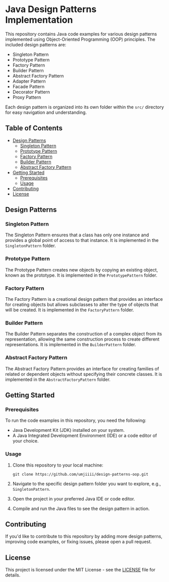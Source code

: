 # Java Design Patterns Implementation

This repository contains Java code examples for various design patterns implemented using Object-Oriented Programming (OOP) principles. The included design patterns are:

- Singleton Pattern
- Prototype Pattern
- Factory Pattern
- Builder Pattern
- Abstract Factory Pattern
- Adapter Pattern
- Facade Pattern
- Decorator Pattern
- Proxy Pattern

Each design pattern is organized into its own folder within the `src/` directory for easy navigation and understanding.

## Table of Contents

- [Design Patterns](#design-patterns)
  - [Singleton Pattern](#singleton-pattern)
  - [Prototype Pattern](#prototype-pattern)
  - [Factory Pattern](#factory-pattern)
  - [Builder Pattern](#builder-pattern)
  - [Abstract Factory Pattern](#abstract-factory-pattern)
- [Getting Started](#getting-started)
  - [Prerequisites](#prerequisites)
  - [Usage](#usage)
- [Contributing](#contributing)
- [License](#license)

## Design Patterns

### Singleton Pattern

The Singleton Pattern ensures that a class has only one instance and provides a global point of access to that instance. It is implemented in the `SingletonPattern` folder.

### Prototype Pattern

The Prototype Pattern creates new objects by copying an existing object, known as the prototype. It is implemented in the `PrototypePattern` folder.

### Factory Pattern

The Factory Pattern is a creational design pattern that provides an interface for creating objects but allows subclasses to alter the type of objects that will be created. It is implemented in the `FactoryPattern` folder.

### Builder Pattern

The Builder Pattern separates the construction of a complex object from its representation, allowing the same construction process to create different representations. It is implemented in the `BuilderPattern` folder.

### Abstract Factory Pattern

The Abstract Factory Pattern provides an interface for creating families of related or dependent objects without specifying their concrete classes. It is implemented in the `AbstractFactoryPattern` folder.

## Getting Started

### Prerequisites

To run the code examples in this repository, you need the following:

- Java Development Kit (JDK) installed on your system.
- A Java Integrated Development Environment (IDE) or a code editor of your choice.

### Usage

1. Clone this repository to your local machine:

   ```shell
   git clone https://github.com/umjiiii/design-patterns-oop.git
   ```
2. Navigate to the specific design pattern folder you want to explore, e.g., `SingletonPattern`.
3. Open the project in your preferred Java IDE or code editor.
4. Compile and run the Java files to see the design pattern in action.

## Contributing
If you'd like to contribute to this repository by adding more design patterns, improving code examples, or fixing issues, please open a pull request.

## License
This project is licensed under the MIT License - see the [LICENSE](https://github.com/umjiiii/design-patterns-oop/blob/main/LICENSE) file for details.
